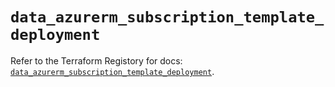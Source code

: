 # `data_azurerm_subscription_template_deployment`

Refer to the Terraform Registory for docs: [`data_azurerm_subscription_template_deployment`](https://www.terraform.io/docs/providers/azurerm/d/subscription_template_deployment).
